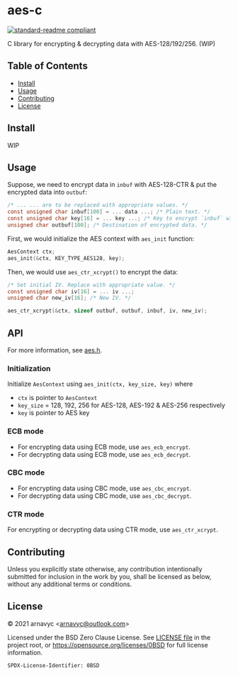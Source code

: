 <!--
SPDX-License-Identifier: 0BSD
-->

# aes-c

[![standard-readme compliant](https://img.shields.io/badge/readme%20style-standard-brightgreen.svg?style=flat-square)](https://github.com/RichardLitt/standard-readme)

C library for encrypting & decrypting data with AES-128/192/256. (WIP)

## Table of Contents

- [Install](#install)
- [Usage](#usage)
- [Contributing](#contributing)
- [License](#license)

## Install

WIP

## Usage

Suppose, we need to encrypt data in `inbuf` with AES-128-CTR & put the encrypted
data into `outbuf`:

```c
/* ... ... are to be replaced with appropriate values. */
const unsigned char inbuf[100] = ... data ...; /* Plain text. */
const unsigned char key[16] = ... key ...; /* Key to encrypt `inbuf` with. */
unsigned char outbuf[100]; /* Destination of encrypted data. */
```

First, we would initialize the AES context with `aes_init` function:

```c
AesContext ctx;
aes_init(&ctx, KEY_TYPE_AES128, key);
```

Then, we would use `aes_ctr_xcrypt()` to encrypt the data:

```c
/* Set initial IV. Replace with appropriate value. */
const unsigned char iv[16] = ... iv ...;
unsigned char new_iv[16]; /* New IV. */

aes_ctr_xcrypt(&ctx, sizeof outbuf, outbuf, inbuf, iv, new_iv);
```

## API

For more information, see [aes.h](include/ay/aes.h).

### Initialization

Initialize `AesContext` using `aes_init(ctx, key_size, key)` where
- `ctx` is pointer to `AesContext`
- `key_size` = 128, 192, 256 for AES-128, AES-192 & AES-256 respectively
- `key` is pointer to AES key

### ECB mode
- For encrypting data using ECB mode, use `aes_ecb_encrypt`.
- For decrypting data using ECB mode, use `aes_ecb_decrypt`.

### CBC mode
- For encrypting data using CBC mode, use `aes_cbc_encrypt`.
- For decrypting data using CBC mode, use `aes_cbc_decrypt`.

### CTR mode
For encrypting or decrypting data using CTR mode, use `aes_ctr_xcrypt`.

## Contributing

Unless you explicitly state otherwise, any contribution intentionally submitted
for inclusion in the work by you, shall be licensed as below, without any
additional terms or conditions.

## License

&copy; 2021 arnavyc \<arnavyc@outlook.com\>

Licensed under the BSD Zero Clause License. See [LICENSE file](LICENSE.md) in
the project root, or https://opensource.org/licenses/0BSD for full license
information.

```
SPDX-License-Identifier: 0BSD
```
